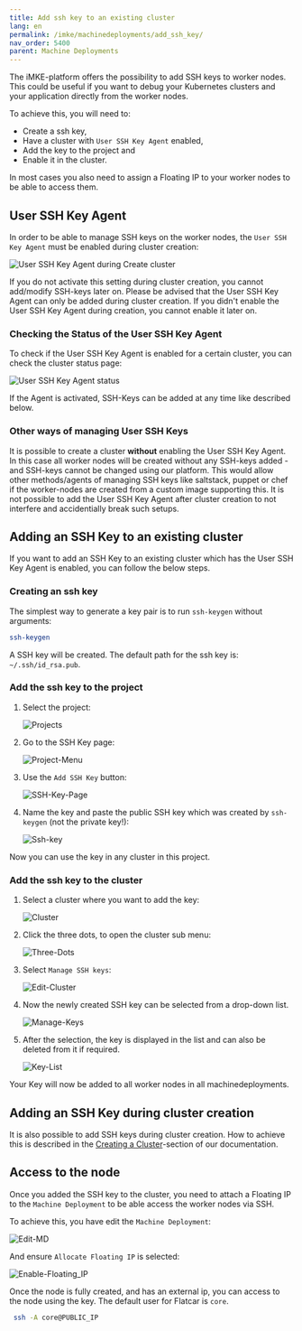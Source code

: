 ```yaml
---
title: Add ssh key to an existing cluster
lang: en
permalink: /imke/machinedeployments/add_ssh_key/
nav_order: 5400
parent: Machine Deployments
---
```


The iMKE-platform offers the possibility to add SSH keys to worker nodes.
This could be useful if you want to debug your Kubernetes clusters and your application directly from the worker nodes.

To achieve this, you will need to:

- Create a ssh key,
- Have a cluster with `User SSH Key Agent` enabled,
- Add the key to the project and
- Enable it in the cluster.

In most cases you also need to assign a Floating IP to your worker nodes to be able to access them.

## User SSH Key Agent

In order to be able to manage SSH keys on the worker nodes, the `User SSH Key Agent` must be enabled during cluster creation:

![User SSH Key Agent during Create cluster](user-ssh-key-agent-create.png)

If you do not activate this setting during cluster creation, you cannot add/modify SSH-keys later on. Please be advised that the
User SSH Key Agent can only be added during cluster creation. If you didn't enable the User SSH Key Agent during creation, you cannot enable it later on.

### Checking the Status of the User SSH Key Agent

To check if the User SSH Key Agent is enabled for a certain cluster, you can check the cluster status page:

![User SSH Key Agent status](user-ssh-key-agent-status.png)

If the Agent is activated, SSH-Keys can be added at any time like described below.

### Other ways of managing User SSH Keys

It is possible to create a cluster **without** enabling the User SSH Key Agent. In this case all worker nodes will be created without any SSH-keys added - and SSH-keys cannot be changed using our platform. This would allow other methods/agents of managing SSH keys like saltstack, puppet or chef if the worker-nodes are created from a custom image supporting this. It is not possible to add the User SSH Key Agent
after cluster creation to not interfere and accidentially break such setups.

## Adding an SSH Key to an existing cluster

If you want to add an SSH Key to an existing cluster which has the User SSH Key Agent is enabled, you can follow the below steps.

### Creating an ssh key

The simplest way to generate a key pair is to run `ssh-keygen` without arguments:

```bash
ssh-keygen
```

A SSH key will be created. The default path for the ssh key is: `~/.ssh/id_rsa.pub`.

### Add the ssh key to the project

1. Select the project:

    ![Projects](projects.png)

2. Go to the SSH Key page:

    ![Project-Menu](project-menu.png)

3. Use the `Add SSH Key` button:

    ![SSH-Key-Page](ssh-key-page.png)

4. Name the key and paste the public SSH key which was created by `ssh-keygen` (not the private key!):

    ![Ssh-key](ssh-key.png)

Now you can use the key in any cluster in this project.

### Add the ssh key to the cluster

1. Select a cluster where you want to add the key:

    ![Cluster](clusters.png)

2. Click the three dots, to open the cluster sub menu:

    ![Three-Dots](three-dots.png)

3. Select `Manage SSH keys`:

    ![Edit-Cluster](manage-ssh-keys.png)

4. Now the newly created SSH key can be selected from a drop-down list.

    ![Manage-Keys](manage-keys.png)

5. After the selection, the key is displayed in the list and can also be deleted from it if required.

    ![Key-List](key-list.png)

Your Key will now be added to all worker nodes in all machinedeployments.

## Adding an SSH Key during cluster creation

It is also possible to add SSH keys during cluster creation. 
How to achieve this is described in the [Creating a Cluster](/imke/clusterlifecycle/creatingacluster/)-section of our documentation.

## Access to the node

Once you added the SSH key to the cluster, you need to attach a Floating IP to the `Machine Deployment` to be able access the worker nodes via SSH.

To achieve this, you have edit the `Machine Deployment`:

![Edit-MD](edit_machine_deployment.png)

And ensure `Allocate Floating IP` is selected:

![Enable-Floating_IP](enable-fip.png)

Once the node is fully created, and has an external ip, you can access to the node using the key.
The default user for Flatcar is `core`.

```bash
 ssh -A core@PUBLIC_IP
```
